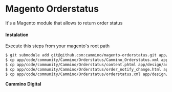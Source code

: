 # Magento Orderstatus

It's a Magento module that allows to return order status

 
#### Instalation

Execute this steps from your magento's root path

```sh
$ git submodule add git@github.com:cammino/magento-orderstatus.git app/code/community/Cammino/Orderstatus
$ cp app/code/community/Cammino/Orderstatus/Cammino_Orderstatus.xml app/etc/modules
$ cp app/code/community/Cammino/Orderstatus/content.phtml app/design/adminhtml/default/default/template/orderstatus/content.phtml
$ cp app/code/community/Cammino/Orderstatus/order_notify_change.html app/locale/pt_BR/template/email
$ cp app/code/community/Cammino/Orderstatus/orderstatus.xml app/design/adminhtml/default/default/layout
```

**Cammino Digital**